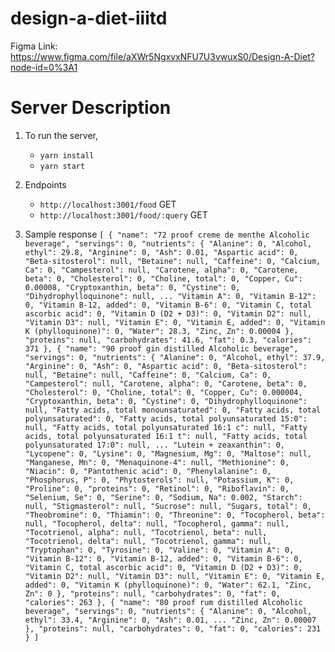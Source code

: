 # design-a-diet-iiitd

Figma Link: https://www.figma.com/file/aXWr5NgxvxNFU7U3vwuxS0/Design-A-Diet?node-id=0%3A1


# Server Description

1. To run the server, 
    - `yarn install`
    - `yarn start`

2. Endpoints
    - `http://localhost:3001/food` GET
    - `http://localhost:3001/food/:query` GET

3. Sample response
    `
    [
    {
    "name": "72 proof creme de menthe Alcoholic beverage",
    "servings": 0,
    "nutrients": {
      "Alanine": 0,
      "Alcohol, ethyl": 29.8,
      "Arginine": 0,
      "Ash": 0.01,
      "Aspartic acid": 0,
      "Beta-sitosterol": null,
      "Betaine": null,
      "Caffeine": 0,
      "Calcium, Ca": 0,
      "Campesterol": null,
      "Carotene, alpha": 0,
      "Carotene, beta": 0,
      "Cholesterol": 0,
      "Choline, total": 0,
      "Copper, Cu": 0.00008,
      "Cryptoxanthin, beta": 0,
      "Cystine": 0,
      "Dihydrophylloquinone": null,
      ...
      "Vitamin A": 0,
      "Vitamin B-12": 0,
      "Vitamin B-12, added": 0,
      "Vitamin B-6": 0,
      "Vitamin C, total ascorbic acid": 0,
      "Vitamin D (D2 + D3)": 0,
      "Vitamin D2": null,
      "Vitamin D3": null,
      "Vitamin E": 0,
      "Vitamin E, added": 0,
      "Vitamin K (phylloquinone)": 0,
      "Water": 28.3,
      "Zinc, Zn": 0.00004
    },
    "proteins": null,
    "carbohydrates": 41.6,
    "fat": 0.3,
    "calories": 371
  },
  {
    "name": "90 proof gin distilled Alcoholic beverage",
    "servings": 0,
    "nutrients": {
      "Alanine": 0,
      "Alcohol, ethyl": 37.9,
      "Arginine": 0,
      "Ash": 0,
      "Aspartic acid": 0,
      "Beta-sitosterol": null,
      "Betaine": null,
      "Caffeine": 0,
      "Calcium, Ca": 0,
      "Campesterol": null,
      "Carotene, alpha": 0,
      "Carotene, beta": 0,
      "Cholesterol": 0,
      "Choline, total": 0,
      "Copper, Cu": 0.000004,
      "Cryptoxanthin, beta": 0,
      "Cystine": 0,
      "Dihydrophylloquinone": null,
      "Fatty acids, total monounsaturated": 0,
      "Fatty acids, total polyunsaturated": 0,
      "Fatty acids, total polyunsaturated 15:0": null,
      "Fatty acids, total polyunsaturated 16:1 c": null,
      "Fatty acids, total polyunsaturated 16:1 t": null,
      "Fatty acids, total polyunsaturated 17:0": null,
        ...
      "Lutein + zeaxanthin": 0,
      "Lycopene": 0,
      "Lysine": 0,
      "Magnesium, Mg": 0,
      "Maltose": null,
      "Manganese, Mn": 0,
      "Menaquinone-4": null,
      "Methionine": 0,
      "Niacin": 0,
      "Pantothenic acid": 0,
      "Phenylalanine": 0,
      "Phosphorus, P": 0,
      "Phytosterols": null,
      "Potassium, K": 0,
      "Proline": 0,
      "proteins": 0,
      "Retinol": 0,
      "Riboflavin": 0,
      "Selenium, Se": 0,
      "Serine": 0,
      "Sodium, Na": 0.002,
      "Starch": null,
      "Stigmasterol": null,
      "Sucrose": null,
      "Sugars, total": 0,
      "Theobromine": 0,
      "Thiamin": 0,
      "Threonine": 0,
      "Tocopherol, beta": null,
      "Tocopherol, delta": null,
      "Tocopherol, gamma": null,
      "Tocotrienol, alpha": null,
      "Tocotrienol, beta": null,
      "Tocotrienol, delta": null,
      "Tocotrienol, gamma": null,
      "Tryptophan": 0,
      "Tyrosine": 0,
      "Valine": 0,
      "Vitamin A": 0,
      "Vitamin B-12": 0,
      "Vitamin B-12, added": 0,
      "Vitamin B-6": 0,
      "Vitamin C, total ascorbic acid": 0,
      "Vitamin D (D2 + D3)": 0,
      "Vitamin D2": null,
      "Vitamin D3": null,
      "Vitamin E": 0,
      "Vitamin E, added": 0,
      "Vitamin K (phylloquinone)": 0,
      "Water": 62.1,
      "Zinc, Zn": 0
    },
    "proteins": null,
    "carbohydrates": 0,
    "fat": 0,
    "calories": 263
  },
  {
    "name": "80 proof rum distilled Alcoholic beverage",
    "servings": 0,
    "nutrients": {
      "Alanine": 0,
      "Alcohol, ethyl": 33.4,
      "Arginine": 0,
      "Ash": 0.01,
        ...
      "Zinc, Zn": 0.00007
    },
    "proteins": null,
    "carbohydrates": 0,
    "fat": 0,
    "calories": 231
  }
]
    `